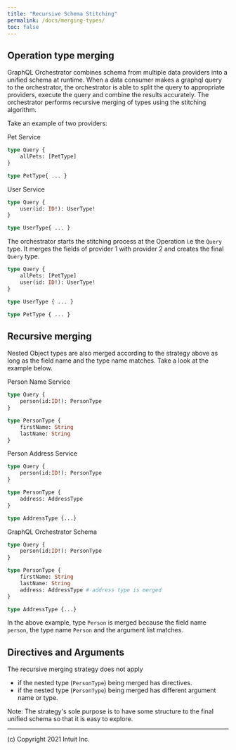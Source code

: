 ```yaml
---
title: "Recursive Schema Stitching"
permalink: /docs/merging-types/
toc: false
---  
```


## Operation type merging

GraphQL Orchestrator combines schema from multiple data providers into a unified schema at runtime. When a data consumer
makes a graphql query to the orchestrator, the orchestrator is able to split the query to appropriate providers, execute
the query and combine the results accurately. The orchestrator performs recursive merging of types using the stitching
algorithm.

Take an example of two providers:

Pet Service
```graphql
type Query {
    allPets: [PetType]
}

type PetType{ ... }
```

User Service
```graphql
type Query {
    user(id: ID!): UserType!
}

type UserType{ ... }
```

The orchestrator starts the stitching process at the Operation i.e the `Query` type. It merges the fields of
provider 1 with provider 2 and creates the final `Query` type.

```graphql
type Query {
    allPets: [PetType]
    user(id: ID!): UserType!
}

type UserType { ... }

type PetType { ... }
```

## Recursive merging

Nested Object types are also merged according to the strategy above as long as the field name and the type name matches. 
Take a look at the example below.

Person Name Service
```graphql
type Query {
    person(id:ID!): PersonType
}

type PersonType {
    firstName: String
    lastName: String
}
```

Person Address Service
```graphql
type Query {
    person(id:ID!): PersonType
}

type PersonType {
    address: AddressType
}

type AddressType {...}
```

GraphQL Orchestrator Schema
```graphql
type Query {
    person(id:ID!): PersonType
}

type PersonType {
    firstName: String
    lastName: String
    address: AddressType # address type is merged
}

type AddressType {...}
```

In the above example, type `Person` is merged because the field name `person`, 
the type name `Person` and the argument list matches.

## Directives and Arguments

The recursive merging strategy does not apply 

* if the nested type (`PersonType`) being merged has directives.
* if the nested type (`PersonType`) being merged has different argument name or type.

Note: The strategy's sole purpose is to have some structure to the final unified schema so that it is easy to explore.

------------------------------
(c) Copyright 2021 Intuit Inc.